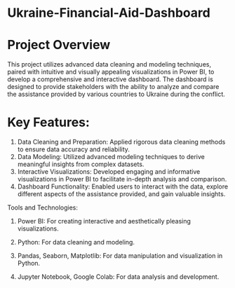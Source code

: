 # Ukraine-Financial-Aid-Dashboard
# Project Overview
This project utilizes advanced data cleaning and modeling techniques, paired with intuitive and visually appealing visualizations in Power BI, to develop a comprehensive and interactive dashboard. The dashboard is designed to provide stakeholders with the ability to analyze and compare the assistance provided by various countries to Ukraine during the conflict.

# Key Features:

1. Data Cleaning and Preparation: Applied rigorous data cleaning methods to ensure data accuracy and reliability.
2. Data Modeling: Utilized advanced modeling techniques to derive meaningful insights from complex datasets.
3. Interactive Visualizations: Developed engaging and informative visualizations in Power BI to facilitate in-depth analysis and comparison.
4. Dashboard Functionality: Enabled users to interact with the data, explore different aspects of the assistance provided, and gain valuable insights.

Tools and Technologies:

1. Power BI: For creating interactive and aesthetically pleasing visualizations.

2. Python: For data cleaning and modeling.

3. Pandas, Seaborn, Matplotlib: For data manipulation and visualization in Python.

4. Jupyter Notebook, Google Colab: For data analysis and development.
